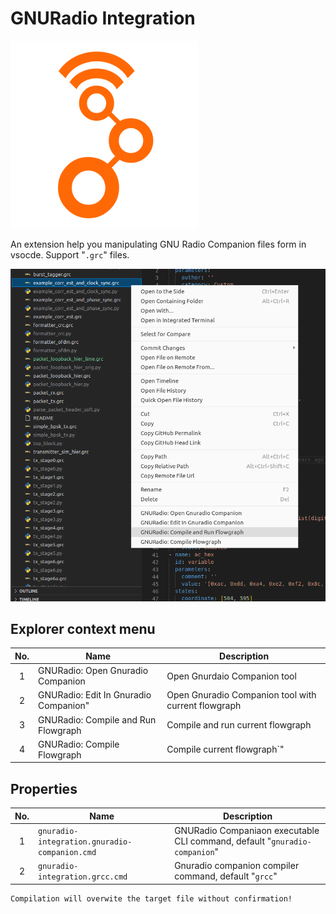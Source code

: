 # GNURadio Integration 
![icon](./imgs/gnuradio-integration-icon.svg)

An extension help you manipulating GNU Radio Companion files form in vsocde. Support "`.grc`" files.

![preview](./imgs/preview.png)

## Explorer context menu

|No.|Name|Description|
|:---:|---|---|
|1|GNURadio: Open Gnuradio Companion|Open Gnurdaio Companion tool|
|2|GNURadio: Edit In Gnuradio Companion"|Open Gnuradio Companion tool with current flowgraph|
|3|GNURadio: Compile and Run Flowgraph|Compile and run current flowgraph|
|4|GNURadio: Compile Flowgraph|Compile current flowgraph`"|

## Properties

|No.|Name|Description|
|:---:|---|---|
|1|`gnuradio-integration.gnuradio-companion.cmd`|GNURadio Companiaon executable CLI command, default "`gnuradio-companion`"|
|2|`gnuradio-integration.grcc.cmd`|Gnuradio companion compiler command, default "`grcc`"|

```text
Compilation will overwite the target file without confirmation!
```
